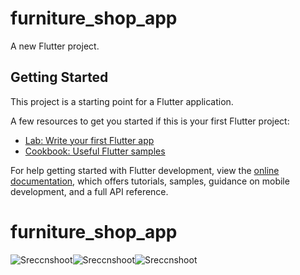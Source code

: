# furniture_shop_app

A new Flutter project.

## Getting Started

This project is a starting point for a Flutter application.

A few resources to get you started if this is your first Flutter project:

- [Lab: Write your first Flutter app](https://docs.flutter.dev/get-started/codelab)
- [Cookbook: Useful Flutter samples](https://docs.flutter.dev/cookbook)

For help getting started with Flutter development, view the
[online documentation](https://docs.flutter.dev/), which offers tutorials,
samples, guidance on mobile development, and a full API reference.
# furniture_shop_app

![Sreccnshoot]((https://github.com/Gumiho2504/furniture_shop_app/blob/main/assets/simples/1.png))![Sreccnshoot]((https://github.com/Gumiho2504/furniture_shop_app/blob/main/assets/simples/2.png))![Sreccnshoot]((https://github.com/Gumiho2504/furniture_shop_app/blob/main/assets/simples/3.png))
